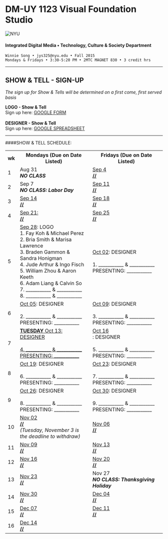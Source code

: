 # DM-UY 1123 Visual Foundation Studio

![NYU](http://ws2.polishedsolid.com/de/nyu_soe_logo.png)
#### Integrated Digital Media • Technology, Culture & Society Department 

    Winnie Song • jys325@nyu.edu • Fall 2015 
    Mondays & Fridays • 3:30-5:20 PM • 2MTC MAGNET 830 • 3 credit hrs

---

## SHOW & TELL - SIGN-UP

*The sign up for Show & Tells will be determined on a first come, first served basis*

**LOGO - Show & Tell**<br>
Sign up here: [GOOGLE FORM](https://docs.google.com/forms/d/158z0_shftDJktkjBAgfSycYinFof3KzxcryMgGiMKlc/viewform?usp=send_form)
<br><Br>
**DESIGNER - Show & Tell**<br>
Sign up here: [GOOGLE SPREADSHEET](https://docs.google.com/spreadsheets/d/1wwYKWYqJaJ22Wshi7JRdKnPVJdc1LWn5495yY8T7rjo/edit?usp=sharing)
***
####SHOW & TELL SCHEDULE:

<table>
    <tr>
        <th width="4%">wk</th>
        <th width="48%">Mondays (Due on Date Listed)</th>
        <th width="48%">Fridays (Due on Date Listed)</th>
    </tr>
    <tr>
    <td>1</td>
        <td>Aug 31<br><strong><i>NO CLASS</i></strong></td>
        <td><a href="weekly_detail/dm1123_weekly_detail_wk1_sep4.md">Sep 4<br><strong>//</strong></a></td>
    </tr>
    <tr>
        <td>2</td>
        <td>Sep 7<br><strong><i>NO CLASS: Labor Day</i></strong></td>
        <td><a href="weekly_detail/dm1123_weekly_detail_wk2_sep9.md">Sep 11<br><strong>//</strong></a>
        </td>
    </tr>
    <tr>
        <td>3</td>
        <td valign="top"><a href="weekly_detail/dm1123_weekly_detail_wk3_sep16.md">Sep 14<br><strong>//</stron></a></strong></td>
        <td valign="top"><a href="weekly_detail/dm1123_weekly_detail_wk3_sep16.md">Sep 18<br><strong>//</strong></a></td>
    </tr>
    <tr>
        <td>4</td>
        <td valign="top"><a href="weekly_detail/dm1123_weekly_detail_wk4_sep23.md">Sep 21:<br><strong>//</strong></a></td>
        <td valign="top"><a href="weekly_detail/dm1123_weekly_detail_wk4_sep23.md">Sep 25<br><strong>//</strong></a></tr>
    <tr>
        <td>5</td>
        <td><a href="weekly_detail/dm1123_weekly_detail_wk5_sep30.md">Sep 28</a>: LOGO<BR>
1. Fay Koh & Michael Perez<BR>
2. Bria Smith & Marisa Lawrence<BR>
3. Braden Gammon & Sandra Honigman<BR>
4. Jude Arthur & Ingo Fisch<BR>
5. William Zhou & Aaron Keeth<BR>
6. Adam Liang & Calvin So<BR>
7. ___________ & ___________<BR>
8. ___________ & ___________<BR>
</td>
        <td><a href="weekly_detail/dm1123_weekly_detail_wk5_sep30.md">Oct 02</a>: DESIGNER<br><BR>
1. ___________ & ___________<BR>
PRESENTING: ___________</td>
    </tr>
    <tr>
        <td>6</td>
        <td><a href="weekly_detail/dm1123_weekly_detail_wk6_oct07.md">Oct 05</a>: DESIGNER<br><BR>
2. ___________ & ___________<BR>
PRESENTING: ___________</td>
        <td><a href="weekly_detail/dm1123_weekly_detail_wk6_oct07.md">Oct 09</a>: DESIGNER<br><BR>
3. ___________ & ___________<BR>
PRESENTING: ___________<br></td>
    </tr>
    <tr>
        <td>7</td>
        <td><a href="weekly_detail/dm1123_weekly_detail_wk7_oct14.md"><STRONG><u>TUESDAY</STRONG> Oct 13</A>: DESIGNER<br><BR>
4. ___________ & ___________<BR>
PRESENTING: ___________<br></td>
        <td><a href="weekly_detail/dm1123_weekly_detail_wk7_oct14.md">Oct 16<br></a>: DESIGNER<br><BR>
5. ___________ & ___________<BR>
PRESENTING: ___________<br></td>
    </tr>
    <tr>
        <td>8</td>
        <td><a href="weekly_detail/dm1123_weekly_detail_wk8_oct21.md">Oct 19</a>: DESIGNER<br><BR>
6. ___________ & ___________<BR>
PRESENTING: ___________<br></td>
        <td><a href="weekly_detail/dm1123_weekly_detail_wk8_oct21.md">Oct 23</a>: DESIGNER<br><BR>
7. ___________ & ___________<BR>
PRESENTING: ___________<br></td>
    </tr>
    <tr>
        <td>9</td>
        <td valign="top"><a href="weekly_detail/dm1123_weekly_detail_wk9_oct28.md">Oct 26</a>: DESIGNER<br><BR>
8. ___________ & ___________<BR>
PRESENTING: ___________<br></td>
        <td valign="top"><a href="weekly_detail/dm1123_weekly_detail_wk9_oct28.md">Oct 30</a>: DESIGNER<br><BR>
9. ___________ & ___________<BR>
PRESENTING: ___________<br></strong></td>
    </tr>
    <tr>
        <td>10</td>
        <td><a href="weekly_detail/dm1123_weekly_detail_wk10_nov4.md">Nov 02<br><strong>//</strong></a><br>
        <i>(Tuesday, November 3 is the deadline to withdraw)</i></td>
        <td><a href="weekly_detail/dm1123_weekly_detail_wk10_nov4.md">Nov 06<br><strong>//</strong></a></td>
    </tr>
    <tr>
        <td>11</td>
        <td><a href="weekly_detail/dm1123_weekly_detail_wk11_nov11.md">Nov 09<br><strong>//</strong></a></td>
        <td><a href="weekly_detail/dm1123_weekly_detail_wk11_nov11.md">Nov 13<br><strong>//</strong></a></td>
    </tr>
    <tr>
        <td>12</td>
        <td><a href="weekly_detail/dm1123_weekly_detail_wk12_nov18.md">Nov 16<br><strong>//</strong></a></td>
        <td><a href="weekly_detail/dm1123_weekly_detail_wk12_nov18.md">Nov 20<br><strong>//</strong></a></td>
    </tr>
    <tr>
        <td>13</td>
        <td><a href="weekly_detail/dm1123_weekly_detail_wk13_nov25.md">Nov 23<br><strong>//</strong></a></td>
        <td>Nov 27</a><br><strong><i>NO CLASS: Thanksgiving Holiday</i></strong></td>
    </tr>
    <tr>
        <td>14</td>
        <td><a href="weekly_detail/dm1123_weekly_detail_wk14_dec2.md">Nov 30<br><strong>//</strong></a></td>
        <td><a href="weekly_detail/dm1123_weekly_detail_wk14_dec2.md">Dec 04<br><strong>//</strong></a></td>
    </tr>
    <tr>
        <td>15</td>
        <td><a href="weekly_detail/dm1123_weekly_detail_wk15_dec9.md">Dec 07<br><strong>//</strong></a></td>
        <td><a href="weekly_detail/dm1123_weekly_detail_wk15_dec9.md">Dec 11<br><strong>//</strong></a></strong></td>
    </tr>
    <tr>
        <td>16</td>
        <td colspan="2"><a href="projects/dm1123_vfs_end_of_semester_deliverables.md" target="_blank">Dec 14<br><strong>//</strong></a></td>
    </tr>
</table>
